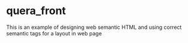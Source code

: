 # quera_front
This is an example of designing web semantic HTML and using correct semantic tags for a layout in web page 
